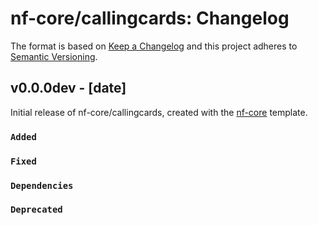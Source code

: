 # nf-core/callingcards: Changelog

The format is based on [Keep a Changelog](https://keepachangelog.com/en/1.0.0/)
and this project adheres to [Semantic Versioning](https://semver.org/spec/v2.0.0.html).

## v0.0.0dev - [date]

Initial release of nf-core/callingcards, created with the [nf-core](https://nf-co.re/) template.

### `Added`

### `Fixed`

### `Dependencies`

### `Deprecated`
